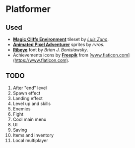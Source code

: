 # Platformer

## Used

* [**Magic Cliffs Environment**](https://ansimuz.itch.io/magic-cliffs-environment) tileset by [*Luis Zuno*](https://www.patreon.com/ansimuz).
* [**Animated Pixel Adventurer**](https://rvros.itch.io/animated-pixel-hero) sprites by *rvros*.
* [**Ribeye**](https://fonts.google.com/specimen/Ribeye) font by *Brian J. Bonislawsky*.
* Achievements icons by [**Freepik**](https://www.flaticon.com/authors/freepik) from [www.flaticon.com](https://www.flaticon.com).

## TODO

1. After "end" level
1. Spawn effect
1. Landing effect
1. Level up and skills
1. Enemies
1. Fight
1. Cool main menu
1. UI
1. Saving
1. Items and inventory
1. Local multiplayer
